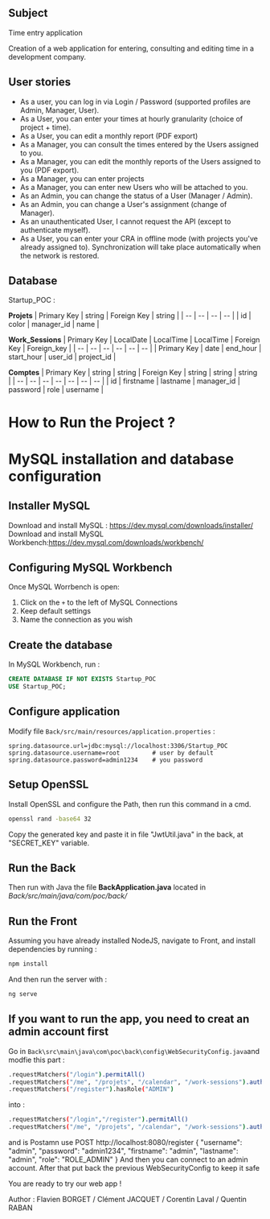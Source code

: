 ## Subject

Time entry application

Creation of a web application for entering, consulting and editing time in a development company.

## User stories

- As a user, you can log in via Login / Password (supported profiles are Admin, Manager, User).
- As a User, you can enter your times at hourly granularity (choice of project + time).
- As a User, you can edit a monthly report (PDF export)
- As a Manager, you can consult the times entered by the Users assigned to you.
- As a Manager, you can edit the monthly reports of the Users assigned to you (PDF export).
- As a Manager, you can enter projects
- As a Manager, you can enter new Users who will be attached to you.
- As an Admin, you can change the status of a User (Manager / Admin).
- As an Admin, you can change a User's assignment (change of Manager).
- As an unauthenticated User, I cannot request the API (except to authenticate myself).
- As a User, you can enter your CRA in offline mode (with projects you've already assigned to). Synchronization will take place automatically when the network is restored.

## Database

Startup_POC :

**Projets**
| Primary Key | string | Foreign Key | string |
| -- | -- | -- | -- |
| id | color | manager_id | name |

**Work_Sessions**
| Primary Key | LocalDate | LocalTime | LocalTime | Foreign Key | Foreign_key |
| -- | -- | -- | -- | -- | -- |
| Primary Key | date | end_hour | start_hour | user_id | project_id |

**Comptes**
| Primary Key | string | string | Foreign Key | string | string | string |
| -- | -- | -- | -- | -- | -- | -- |
| id | firstname | lastname | manager_id | password | role | username |


# How to Run the Project ?

# MySQL installation and database configuration

## Installer MySQL
Download and install MySQL : https://dev.mysql.com/downloads/installer/
Download and install MySQL Workbench:https://dev.mysql.com/downloads/workbench/

## Configuring MySQL Workbench
Once MySQL Worrbench is open:
1. Click on the `+` to the left of MySQL Connections
2. Keep default settings
3. Name the connection as you wish

## Create the database
In MySQL Workbench, run :
```sql
CREATE DATABASE IF NOT EXISTS Startup_POC
USE Startup_POC;
```

## Configure application
Modify file `Back/src/main/resources/application.properties` :
```properties
spring.datasource.url=jdbc:mysql://localhost:3306/Startup_POC
spring.datasource.username=root         # user by default
spring.datasource.password=admin1234    # you password
```
## Setup OpenSSL

Install OpenSSL and configure the Path, then run this command in a cmd.
``` bash
openssl rand -base64 32
```
Copy the generated key and paste it in file "JwtUtil.java" in the back, at "SECRET_KEY" variable.

## Run the Back

Then run with Java the file **BackApplication.java** located in *Back/src/main/java/com/poc/back/*

## Run the Front

Assuming you have already installed NodeJS, navigate to Front, and install dependencies by running :
```bash
npm install
```

And then run the server with :
```bash
ng serve
```
## If you want to run the app, you need to creat an admin account first

Go in `Back\src\main\java\com\poc\back\config\WebSecurityConfig.java`and modfie this part :
``` bash
.requestMatchers("/login").permitAll()
.requestMatchers("/me", "/projets", "/calendar", "/work-sessions").authenticated()
.requestMatchers("/register").hasRole("ADMIN")
```  
into : 
``` bash
.requestMatchers("/login","/register").permitAll()
.requestMatchers("/me", "/projets", "/calendar", "/work-sessions").authenticated()
```  
and is Postamn use 
POST http://localhost:8080/register
{
  "username": "admin",
  "password": "admin1234",
  "firstname": "admin",
  "lastname": "admin",
  "role": "ROLE_ADMIN"
}
And then you can connect to an admin account. After that put back the previous WebSecurityConfig to keep it safe 


You are ready to try our web app !

Author :   Flavien BORGET / Clément JACQUET / Corentin Laval / Quentin RABAN 
